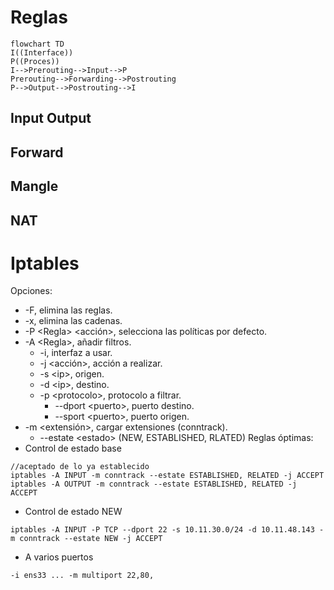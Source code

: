 # Reglas
```mermaid
flowchart TD
I((Interface))
P((Proces))
I-->Prerouting-->Input-->P
Prerouting-->Forwarding-->Postrouting
P-->Output-->Postrouting-->I
```
## Input Output
## Forward
## Mangle
## NAT
# Iptables
Opciones:
- -F, elimina las reglas.
- -x, elimina las cadenas.
- -P \<Regla> \<acción>, selecciona las políticas por defecto.
- -A \<Regla>, añadir filtros.
	- -i, interfaz a usar.
	- -j \<acción>, acción a realizar.
	- -s \<ip>, origen.
	- -d \<ip>, destino.
	- -p \<protocolo>, protocolo a filtrar.
		- --dport \<puerto>, puerto destino.
		- --sport \<puerto>, puerto origen.
- -m <extensión>, cargar extensiones (conntrack).
	- --estate \<estado> (NEW, ESTABLISHED, RLATED)
Reglas óptimas:
- Control de estado base
```shell
//aceptado de lo ya establecido
iptables -A INPUT -m conntrack --estate ESTABLISHED, RELATED -j ACCEPT
iptables -A OUTPUT -m conntrack --estate ESTABLISHED, RELATED -j ACCEPT
```
- Control de estado NEW
```
iptables -A INPUT -P TCP --dport 22 -s 10.11.30.0/24 -d 10.11.48.143 -m conntrack --estate NEW -j ACCEPT
```
- A varios puertos
```
-i ens33 ... -m multiport 22,80,
```
